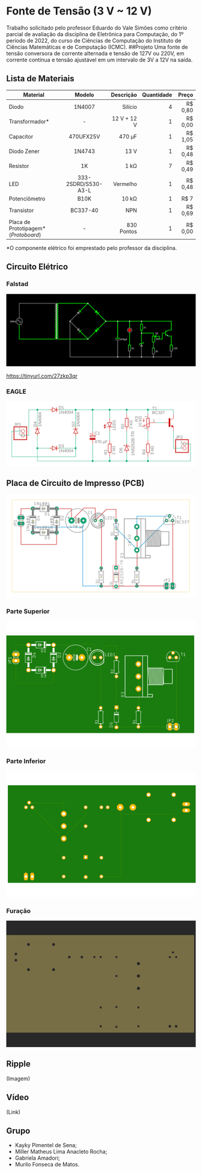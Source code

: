 # Fonte de Tensão (3 V ~ 12 V)
Trabalho solicitado pelo professor Eduardo do Vale Simões como critério parcial de avaliação da disciplina de Eletrônica para Computação, do 1º período de 2022, do curso de Ciências de Computação do Instituto de Ciências Matemáticas e de Computação (ICMC).
##Projeto
Uma fonte de tensão conversora de corrente alternada e tensão de 127V ou 220V, em corrente contínua e tensão ajustável em um intervalo de 3V a 12V na saída.
## Lista de Materiais
| Material        | Modelo |Descrição|Quantidade           | Preço  |
| ------------- |:-------------:| -----:| -----:| -----:|
|Diodo|1N4007|Silício|4|R$ 0,80|
|Transformador*|-|12 V + 12 V|1|R$ 0,00|
|Capacitor|470UFX25V|470 µF|1|R$ 1,05|
|Diodo Zener|1N4743|13 V|1|R$ 0,48|
|Resistor|1K|1 kΩ|7|R$ 0,49|
|LED|333-2SDRD/S530-A3-L|Vermelho|1|R$ 0,48|
|Potenciômetro|B10K|10 kΩ|1|R$ 7|
|Transistor|BC337-40|NPN|1|R$ 0,69|
|Placa de Prototipagem* (*Protoboard*)|-|830 Pontos|1|R$ 0,00|

*O componente elétrico foi emprestado pelo professor da disciplina.

## Circuito Elétrico
### Falstad
![](Imagens/Diagrama%20Esquemático%20(Falstad).png)

https://tinyurl.com/27zkp3qr
### EAGLE
![](Imagens/Diagrama%20Esquemático%20(EAGLE).png)
## Placa de Circuito de Impresso (PCB)
![](Imagens/Placa%20de%20Circuito%20Impresso%20(PCB).png)
### Parte Superior
![](Imagens/Placa%20de%20Circuito%20Impresso%20(PCB)%20(Parte%20Superior).png)
### Parte Inferior
![](Imagens/Placa%20de%20Circuito%20Impresso%20(PCB)%20(Parte%20Inferior).png)
### Furação
![](Imagens/Placa%20de%20Circuito%20Impresso%20(PCB)%20(Furação).png)
## Ripple
(Imagem)
## Vídeo
(Link)
## Grupo
* Kayky Pimentel de Sena;
* Miller Matheus Lima Anacleto Rocha;
* Gabriela Amadori;
* Murilo Fonseca de Matos.
